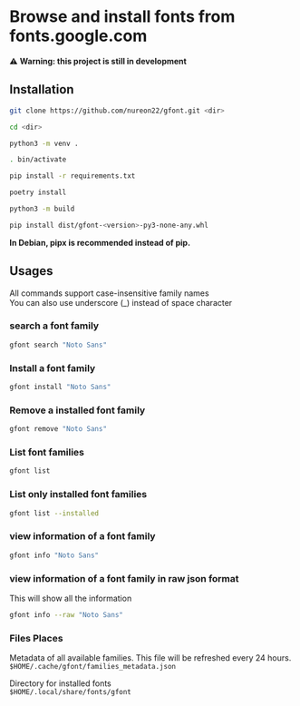 # Browse and install fonts from fonts.google.com

⚠️ **Warning: this project is still in development**

## Installation

```sh
git clone https://github.com/nureon22/gfont.git <dir>

cd <dir>

python3 -m venv .

. bin/activate

pip install -r requirements.txt

poetry install

python3 -m build

pip install dist/gfont-<version>-py3-none-any.whl
```

**In Debian, pipx is recommended instead of pip.**

## Usages

All commands support case-insensitive family names\
You can also use underscore (\_) instead of space character

### search a font family

```sh
gfont search "Noto Sans"
```

### Install a font family

```sh
gfont install "Noto Sans"
```

### Remove a installed font family

```sh
gfont remove "Noto Sans"
```

### List font families

```sh
gfont list
```

### List only installed font families

```sh
gfont list --installed
```

### view information of a font family

```sh
gfont info "Noto Sans"
```

### view information of a font family in raw json format

This will show all the information

```sh
gfont info --raw "Noto Sans"
```

### Files Places

Metadata of all available families. This file will be refreshed every 24 hours.\
`$HOME/.cache/gfont/families_metadata.json`

Directory for installed fonts\
`$HOME/.local/share/fonts/gfont`
